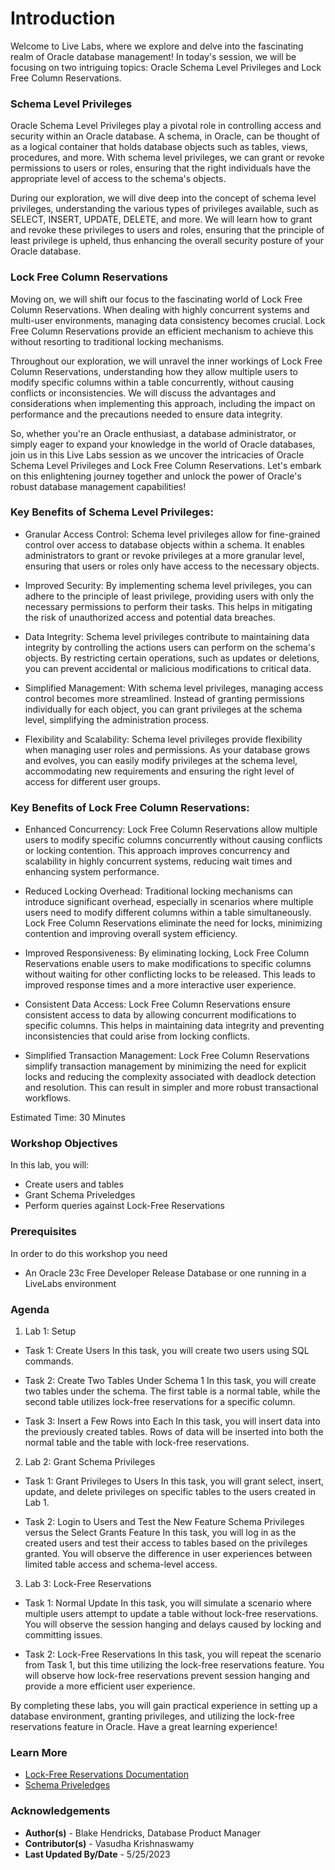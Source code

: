 
# **Introduction**

Welcome to Live Labs, where we explore and delve into the fascinating realm of Oracle database management! In today's session, we will be focusing on two intriguing topics: Oracle Schema Level Privileges and Lock Free Column Reservations.

### **Schema Level Privileges**

Oracle Schema Level Privileges play a pivotal role in controlling access and security within an Oracle database. A schema, in Oracle, can be thought of as a logical container that holds database objects such as tables, views, procedures, and more. With schema level privileges, we can grant or revoke permissions to users or roles, ensuring that the right individuals have the appropriate level of access to the schema's objects.

During our exploration, we will dive deep into the concept of schema level privileges, understanding the various types of privileges available, such as SELECT, INSERT, UPDATE, DELETE, and more. We will learn how to grant and revoke these privileges to users and roles, ensuring that the principle of least privilege is upheld, thus enhancing the overall security posture of your Oracle database.

### **Lock Free Column Reservations**

Moving on, we will shift our focus to the fascinating world of Lock Free Column Reservations. When dealing with highly concurrent systems and multi-user environments, managing data consistency becomes crucial. Lock Free Column Reservations provide an efficient mechanism to achieve this without resorting to traditional locking mechanisms.

Throughout our exploration, we will unravel the inner workings of Lock Free Column Reservations, understanding how they allow multiple users to modify specific columns within a table concurrently, without causing conflicts or inconsistencies. We will discuss the advantages and considerations when implementing this approach, including the impact on performance and the precautions needed to ensure data integrity.

So, whether you're an Oracle enthusiast, a database administrator, or simply eager to expand your knowledge in the world of Oracle databases, join us in this Live Labs session as we uncover the intricacies of Oracle Schema Level Privileges and Lock Free Column Reservations. Let's embark on this enlightening journey together and unlock the power of Oracle's robust database management capabilities!

### **Key Benefits of Schema Level Privileges:**

* Granular Access Control: Schema level privileges allow for fine-grained control over access to database objects within a schema. It enables administrators to grant or revoke privileges at a more granular level, ensuring that users or roles only have access to the necessary objects.

* Improved Security: By implementing schema level privileges, you can adhere to the principle of least privilege, providing users with only the necessary permissions to perform their tasks. This helps in mitigating the risk of unauthorized access and potential data breaches.

* Data Integrity: Schema level privileges contribute to maintaining data integrity by controlling the actions users can perform on the schema's objects. By restricting certain operations, such as updates or deletions, you can prevent accidental or malicious modifications to critical data.

* Simplified Management: With schema level privileges, managing access control becomes more streamlined. Instead of granting permissions individually for each object, you can grant privileges at the schema level, simplifying the administration process.

* Flexibility and Scalability: Schema level privileges provide flexibility when managing user roles and permissions. As your database grows and evolves, you can easily modify privileges at the schema level, accommodating new requirements and ensuring the right level of access for different user groups.

### **Key Benefits of Lock Free Column Reservations:**

* Enhanced Concurrency: Lock Free Column Reservations allow multiple users to modify specific columns concurrently without causing conflicts or locking contention. This approach improves concurrency and scalability in highly concurrent systems, reducing wait times and enhancing system performance.

* Reduced Locking Overhead: Traditional locking mechanisms can introduce significant overhead, especially in scenarios where multiple users need to modify different columns within a table simultaneously. Lock Free Column Reservations eliminate the need for locks, minimizing contention and improving overall system efficiency.

* Improved Responsiveness: By eliminating locking, Lock Free Column Reservations enable users to make modifications to specific columns without waiting for other conflicting locks to be released. This leads to improved response times and a more interactive user experience.

* Consistent Data Access: Lock Free Column Reservations ensure consistent access to data by allowing concurrent modifications to specific columns. This helps in maintaining data integrity and preventing inconsistencies that could arise from locking conflicts.

* Simplified Transaction Management: Lock Free Column Reservations simplify transaction management by minimizing the need for explicit locks and reducing the complexity associated with deadlock detection and resolution. This can result in simpler and more robust transactional workflows.

Estimated Time: 30 Minutes


### **Workshop Objectives**

In this lab, you will:
* Create users and tables
* Grant Schema Priveledges
* Perform queries against Lock-Free Reservations

### **Prerequisites**

In order to do this workshop you need
* An Oracle 23c Free Developer Release Database or one running in a LiveLabs environment

### **Agenda**

1. Lab 1: Setup

* Task 1: Create Users
    In this task, you will create two users using SQL commands.

* Task 2: Create Two Tables Under Schema 1
    In this task, you will create two tables under the schema. The first table is a normal table, while the second table utilizes lock-free reservations for a specific column.

* Task 3: Insert a Few Rows into Each
    In this task, you will insert data into the previously created tables. Rows of data will be inserted into both the normal table and the table with lock-free reservations.

2. Lab 2: Grant Schema Privileges

* Task 1: Grant Privileges to Users
    In this task, you will grant select, insert, update, and delete privileges on specific tables to the users created in Lab 1.

* Task 2: Login to Users and Test the New Feature Schema Privileges versus the Select Grants Feature
    In this task, you will log in as the created users and test their access to tables based on the privileges granted. You will observe the difference in user experiences between limited table access and schema-level access.

3. Lab 3: Lock-Free Reservations

* Task 1: Normal Update
    In this task, you will simulate a scenario where multiple users attempt to update a table without lock-free reservations. You will observe the session hanging and delays caused by locking and committing issues.

* Task 2: Lock-Free Reservations
    In this task, you will repeat the scenario from Task 1, but this time utilizing the lock-free reservations feature. You will observe how lock-free reservations prevent session hanging and provide a more efficient user experience.

By completing these labs, you will gain practical experience in setting up a database environment, granting privileges, and utilizing the lock-free reservations feature in Oracle. Have a great learning experience!

### Learn More

* [Lock-Free Reservations Documentation](https://docs.oracle.com/en/database/oracle/oracle-database/23/adfns/using-lock-free-reservation.html#GUID-60D87F8F-AD9B-40A6-BB3C-193FFF0E60BB)
* [Schema Priveledges](https://geodatamaster.com/2023/04/07/oracle-database-23c-schema-level-privileges/)

### **Acknowledgements**

* **Author(s)** - Blake Hendricks, Database Product Manager
* **Contributor(s)** - Vasudha Krishnaswamy 
* **Last Updated By/Date** - 5/25/2023
